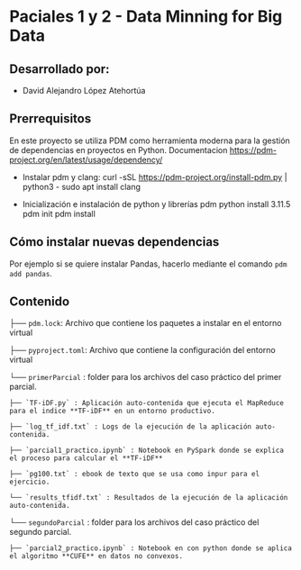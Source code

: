 # Paciales 1 y 2 - Data Minning for Big Data

## Desarrollado por: 
* David Alejandro López Atehortúa

## Prerrequisitos
En este proyecto se utiliza PDM como herramienta moderna para la gestión de dependencias en proyectos en Python. Documentacion https://pdm-project.org/en/latest/usage/dependency/

* Instalar pdm y clang:
curl -sSL https://pdm-project.org/install-pdm.py | python3 -
sudo apt install clang

* Inicialización e instalación de python y librerías
pdm python install 3.11.5
pdm init
pdm install

## Cómo instalar nuevas dependencias

Por ejemplo si se quiere instalar Pandas, hacerlo mediante el comando `pdm add pandas`.

## Contenido

├── `pdm.lock`: Archivo que contiene los paquetes a instalar en el entorno virtual

├── `pyproject.toml`: Archivo que contiene la configuración del entorno virtual

└── `primerParcial` : folder para los archivos del caso práctico del primer parcial.

    ├── `TF-iDF.py` : Aplicación auto-contenida que ejecuta el MapReduce para el indice **TF-iDF** en un entorno productivo.
    
    ├── `log_tf_idf.txt` : Logs de la ejecución de la aplicación auto-contenida.
    
    ├── `parcial1_practico.ipynb` : Notebook en PySpark donde se explica el proceso para calcular el **TF-iDF**
    
    ├── `pg100.txt` : ebook de texto que se usa como inpur para el ejercicio.
    
    └── `results_tfidf.txt` : Resultados de la ejecución de la aplicación auto-contenida.

└── `segundoParcial` : folder para los archivos del caso práctico del segundo parcial.

    ├── `parcial2_practico.ipynb` : Notebook en con python donde se aplica el algoritmo **CUFE** en datos no convexos.